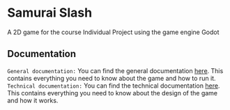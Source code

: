 # Samurai Slash
 A 2D game for the course Individual Project using the game engine Godot
## Documentation
`General documentation:` You can find the general documentation [here](./documentation/general_documentation.pdf). This contains everything you need to know about the game and how to run it.
`Technical documentation:` You can find the technical documentation [here](./documentation/technical_documentation.pdf). This contains everything you need to know about the design of the game and how it works.
